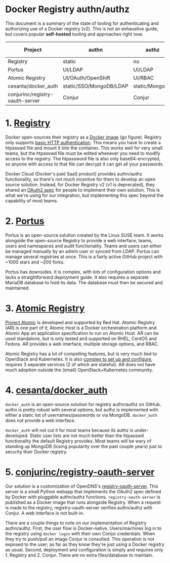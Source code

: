 # Docker Registry authn/authz

This document is a summary of the state of tooling for authenticating and authorizing use of a Docker registry (v2). 
This is not an exhaustive guide, but covers popular **self-hosted** tooling and approaches right now.


|Project|authn|authz|audit|ease of use|web interface|
|-------|-----|-----|-----|-----------|-------------|
|Registry|static|no|no|*****|no|
|Portus|UI/LDAP|UI/LDAP|yes|**|yes|
|Atomic Registry|UI/OAuth/OpenShift|UI/RBAC|no|*|yes|
|cesanta/docker_auth|static/SSO/MongoDB/LDAP|static/MongoDB|no|***|no|
|conjurinc/registry-oauth-server|Conjur|Conjur|yes|****|no|

# 1. [Registry](https://docs.docker.com/registry/)

Docker open-sources their registry as a [Docker image](https://hub.docker.com/_/registry/) (go figure). 
Registry only supports [basic HTTP authentication](https://docs.docker.com/registry/deploying/#/restricting-access). 
This means you have to create a htpasswd file and mount it into the container. This works well for very small teams, 
but the htpasswd file must be edited whenever you need to modify access to the registry. The htpassword file is also 
only base64-encrypted, so anyone with access to that file can decrypt it can get all your passwords.

Docker Cloud (Docker's paid SaaS product) provides authn/authz functionality, so there's not much incentive for 
them to develop an open source solution. Instead, for Docker Registry v2 (v1 is deprecated), they shared an 
[OAuth2 spec](https://docs.docker.com/registry/spec/auth/token/) for people to implement their own solution. This 
is what we're using for our integration, but implementing this spec beyond the capability of most teams.

# 2. [Portus](https://github.com/SUSE/Portus)

Portus is an open-source solution created by the Linux SUSE team. It works alongside the open-source Registry to 
provide a web interface, teams, users and namespaces and audit functionality. Teams and users can either be managed 
manually by an admin user or synced from LDAP. Portus can manage several registries at once. This is a fairly active 
GitHub project with ~1000 stars and ~200 forks.

Portus has downsides. It is complex, with lots of configuration options and lacks a straightforward deployment guide. 
It also requires a separate MariaDB database to hold its data. The database must then be secured and maintained.

# 3. [Atomic Registry](http://www.projectatomic.io/registry/)

[Project Atomic](http://www.projectatomic.io/) is developed and supported by Red Hat. Atomic Registry (AR) is one 
part of it; Atomic Host is a Docker orchestration platform and Atomic App an application specification to run on 
Atomic Host. AR can be used standalone, but is only tested and supported on RHEL, CentOS and Fedora. AR provides a 
web interface, multiple storage options, and RBAC.

Atomic Registry has a lot of compelling features, but is very much tied to OpenStack and Kubernetes. It is also 
[complex to set up and configure](http://docs.projectatomic.io/registry/latest/registry_quickstart/administrators/index.html),
requires 3 separate services (2 of which are stateful). AR does not have much adoption outside the (small) 
OpenStack+Kubernetes community.

# 4. [cesanta/docker_auth](https://github.com/cesanta/docker_auth)

`docker_auth` is an open-source solution for registry authn/authz on GitHub. authn is pretty robust with several 
options, but authz is implemented with either a static list of usernames/passwords or via MongoDB. `docker_auth` 
does not provide a web interface.

`docker_auth` will not cut it for most teams because its authz is under-developed. Static user lists are not much 
better than the htpasswd functionality the default Registry provides. Most teams will be wary of standing up 
MongoDB (losing popularity over the past couple years) just to security their Docker registry.

# 5. [conjurinc/registry-oauth-server](https://github.com/conjurinc/registry-oauth-server)

Our solution is a customization of OpenDNS's [registry-oauth-server](https://github.com/opendns/registry-oauth-server). 
This server is a small Python webapp that implements the OAuth2 spec defined by Docker with pluggable authn/authz 
functions. `registry-oauth-server` is published as a Docker image that runs alongside Registry. When a request is 
made to the registry, registry-oauth-server verifies authn/authz with Conjur. A web interface is not built-in.

There are a couple things to note on our implementation of Registry authn/authz. First, the user flow is 
Docker-native. Users/machines log in to the registry using `docker login` with their own Conjur credentials. When 
they try to push/pull an image Conjur is consulted. This operation is not exposed to the user; as far as they know 
they're just using a Docker registry as usual. Second, deployment and configuration is simply and requires only 1. 
Registry and 2. Conjur. There are no extra files/database to maintain.
